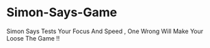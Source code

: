 # Simon-Says-Game
Simon Says Tests Your Focus And Speed , One Wrong Will Make Your Loose The Game !!
